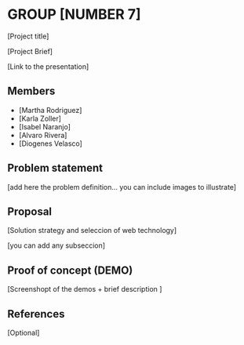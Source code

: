 # GROUP [NUMBER 7]

[Project title]

[Project Brief]

[Link to the presentation]

## Members

 - [Martha Rodriguez]
 - [Karla Zoller]
 - [Isabel Naranjo]
 - [Alvaro Rivera]
 - [Diogenes Velasco]


## Problem statement

[add here the problem definition... you can include images to illustrate]


## Proposal

[Solution strategy and seleccion of web technology]

[you can add any subseccion]


## Proof of concept (DEMO)

[Screenshopt of the demos + brief description ]


## References

[Optional]
